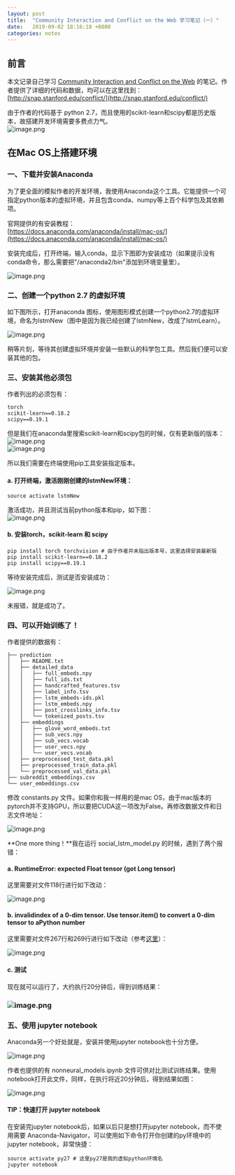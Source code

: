 ```yaml
---
layout: post
title:  "Community Interaction and Conflict on the Web 学习笔记（一）"
date:   2019-09-02 18:16:18 +0800
categories: notes
---
```


## 前言
本文记录自己学习 [Community Interaction and Conflict on the Web](http://snap.stanford.edu/conflict/) 的笔记。作者提供了详细的代码和数据，均可以在这里找到：<br />[http://snap.stanford.edu/conflict/](http://snap.stanford.edu/conflict/)

由于作者的代码基于 python 2.7，而且使用的scikit-learn和scipy都是历史版本，故搭建开发环境需要多费点力气。<br />![image.png](https://cdn.nlark.com/yuque/0/2019/png/114285/1558244167489-b7fc69de-9499-4a82-beb8-96b54bf046a2.png#align=left&display=inline&height=376&name=image.png&originHeight=752&originWidth=1198&size=90586&status=done&width=599)
## 
## 在Mac OS上搭建环境

### 一、下载并安装Anaconda
为了更全面的模拟作者的开发环境，我使用Anaconda这个工具。它能提供一个可指定python版本的虚拟环境，并且包含conda、numpy等上百个科学包及其依赖项。

官网提供的有安装教程：<br />[https://docs.anaconda.com/anaconda/install/mac-os/](https://docs.anaconda.com/anaconda/install/mac-os/)

安装完成后，打开终端，输入conda，显示下图即为安装成功（如果提示没有conda命令，那么需要把"/anaconda2/bin"添加到环境变量里）。

![image.png](https://cdn.nlark.com/yuque/0/2019/png/114285/1558244817312-b9b9ecda-d4b9-47eb-afa2-7681386b7ba0.png#align=left&display=inline&height=1210&name=image.png&originHeight=1210&originWidth=1528&size=761903&status=done&width=1528)

### 
### 二、创建一个python 2.7 的虚拟环境
如下图所示，打开anaconda 图标，使用图形模式创建一个python2.7的虚拟环境，命名为lstmNew（图中是因为我已经创建了lstmNew，改成了lstmLearn）。

![image.png](https://cdn.nlark.com/yuque/0/2019/png/114285/1558245469296-8b92554e-09b4-44fb-ab2b-cc3dbba9681f.png#align=left&display=inline&height=822&name=image.png&originHeight=1644&originWidth=2880&size=510498&status=done&width=1440)

稍等片刻，等待其创建虚拟环境并安装一些默认的科学包工具。然后我们便可以安装其他的包。


### 三、安装其他必须包
作者列出的必须包有：
```
torch
scikit-learn==0.18.2
scipy==0.19.1
```

但是我们在anaconda里搜索scikit-learn和scipy包的时候，仅有更新版的版本：<br />![image.png](https://cdn.nlark.com/yuque/0/2019/png/114285/1558245977613-27767d1e-6b4e-423b-9046-2fbe04b1894f.png#align=left&display=inline&height=219&name=image.png&originHeight=438&originWidth=1852&size=56310&status=done&width=926)<br />![image.png](https://cdn.nlark.com/yuque/0/2019/png/114285/1558246017291-310b4558-833a-4802-a542-c3303011b5c4.png#align=left&display=inline&height=236&name=image.png&originHeight=472&originWidth=1806&size=62054&status=done&width=903)


所以我们需要在终端使用pip工具安装指定版本。
#### 
#### a. 打开终端，激活刚刚创建的lstmNew环境：

```
source activate lstmNew
```

激活成功，并且测试当前python版本和pip，如下图：<br />![image.png](https://cdn.nlark.com/yuque/0/2019/png/114285/1558246364663-29cb1fb5-1727-4207-b275-6f7d5e185967.png#align=left&display=inline&height=212&name=image.png&originHeight=424&originWidth=1608&size=271462&status=done&width=804)

#### b. 安装torch，scikit-learn 和 scipy
```
pip install torch torchvision # 由于作者并未指出版本号，这里选择安装最新版
pip install scikit-learn==0.18.2
pip install scipy==0.19.1
```

等待安装完成后，测试是否安装成功：

![image.png](https://cdn.nlark.com/yuque/0/2019/png/114285/1558246718293-d0afabc5-6849-4184-a9a5-07584929fb98.png#align=left&display=inline&height=164&name=image.png&originHeight=328&originWidth=1568&size=197140&status=done&width=784)

未报错，就是成功了。


### 四、可以开始训练了！

作者提供的数据有：
```
├── prediction
│   ├── README.txt
│   ├── detailed_data
│   │   ├── full_embeds.npy
│   │   ├── full_ids.txt
│   │   ├── handcrafted_features.tsv
│   │   ├── label_info.tsv
│   │   ├── lstm_embeds-ids.pkl
│   │   ├── lstm_embeds.npy
│   │   ├── post_crosslinks_info.tsv
│   │   └── tokenized_posts.tsv
│   ├── embeddings
│   │   ├── glove_word_embeds.txt
│   │   ├── sub_vecs.npy
│   │   ├── sub_vecs.vocab
│   │   ├── user_vecs.npy
│   │   └── user_vecs.vocab
│   ├── preprocessed_test_data.pkl
│   ├── preprocessed_train_data.pkl
│   └── preprocessed_val_data.pkl
├── subreddit_embeddings.csv
└── user_embeddings.csv
```

修改 constants.py 文件。如果你和我一样用的是mac OS，由于mac版本的pytorch并不支持GPU，所以要把CUDA这一项改为False。再修改数据文件和日志文件地址：

![image.png](https://cdn.nlark.com/yuque/0/2019/png/114285/1558247175336-1c22f675-346c-4c98-a520-b89619c707e4.png#align=left&display=inline&height=697&name=image.png&originHeight=1394&originWidth=1926&size=421672&status=done&width=963)


**One more thing！**我在运行 social_lstm_model.py 的时候，遇到了两个报错：

#### a. RuntimeError: expected Float tensor (got Long tensor)
这里需要对文件118行进行如下改动：

![image.png](https://cdn.nlark.com/yuque/0/2019/png/114285/1558247962486-a3fd4b41-1dd3-4e22-9aac-a452e35fd380.png#align=left&display=inline&height=611&name=image.png&originHeight=1222&originWidth=2480&size=377477&status=done&width=1240)

#### b. invalidindex of a 0-dim tensor. Use tensor.item() to convert a 0-dim tensor to aPython number
这里需要对文件267行和269行进行如下改动（参考[这里](https://github.com/NVIDIA/flownet2-pytorch/issues/113)）：

![image.png](https://cdn.nlark.com/yuque/0/2019/png/114285/1558247923777-86c3d9a2-e478-4cae-b9b4-0a8887169b5c.png#align=left&display=inline&height=611&name=image.png&originHeight=1222&originWidth=2480&size=405956&status=done&width=1240)

#### c. 测试
现在就可以运行了，大约执行20分钟后，得到训练结果：
### ![image.png](https://cdn.nlark.com/yuque/0/2019/png/114285/1558248082517-4a6e268f-5dfa-44c8-8542-43dc490afa39.png#align=left&display=inline&height=1800&name=image.png&originHeight=1800&originWidth=2880&size=1062207&status=done&width=2880)


### 五、使用 jupyter notebook
Anaconda另一个好处就是，安装并使用jupyter notebook也十分方便。

![image.png](https://cdn.nlark.com/yuque/0/2019/png/114285/1558248642760-a5b6b32b-463e-48c3-b9e6-49cd6efafb67.png#align=left&display=inline&height=822&name=image.png&originHeight=1644&originWidth=2880&size=412669&status=done&width=1440)


作者也提供的有 nonneural_models.ipynb 文件可供对比测试训练结果。使用notebook打开此文件，同样，在执行将近20分钟后，得到结果如图：


![image.png](https://cdn.nlark.com/yuque/0/2019/png/114285/1558248386820-d9a41d94-b524-416f-b992-e89eb59b916b.png#align=left&display=inline&height=900&name=image.png&originHeight=1800&originWidth=2880&size=1931122&status=done&width=1440)

#### TIP：快速打开 jupyter notebook 
在安装完jupyter notebook后，如果以后只是想打开jupyter notebook，而不使用需要 Anaconda-Navigator，可以使用如下命令打开你创建的py环境中的jupyter notebook，非常快捷：

```
source activate py27 # 这里py27是我的虚拟python环境名
jupyter notebook
```

